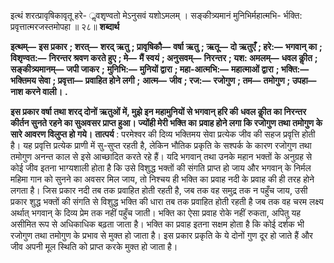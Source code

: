  

इत्थं शरत्प्रावृषिकावृतू हरे- ॢवशृण्वतो मेऽनुसवं यशोऽमलम् । सङ्कीत्र्यमानं मुनिभिर्महात्मभि- र्भक्ति: प्रवृत्तात्मरजस्तमोपहा ॥ २८॥ **शब्दार्थ** 

**इत्थम्—** **इस प्रकार** **; शरत्—** **शरद् ऋतु** **; प्रावृषिकौ—** **वर्षा ऋतु** **; ऋतू—** **दो ऋतुएँ** **; हरे:—** **भगवान् का** **; विशृण्वत:—** **निरन्तर श्रवण करते हुए** **; मे—** **मैं स्वयं** **; अनुसवम्—** **निरन्तर** **; यश: अमलम्—** **धवल कीॢत** **; सङ्कीत्र्यमानम्—** **जपी जाकर** **;** **मुनिभि:—** **मुनियों द्वारा** **; महा-आत्मभि:—** **महात्माओं द्वारा** **; भक्ति:—** **भक्तिमय सेवा** **; प्रवृत्ता—** **प्रवाहित होने लगी** **;** **आत्म—** **जीव** **; रज:—** **रजोगुण** **; तम—** **तमोगुण** **; उपहा—** **नाश करने वाली।** **.** 

**इस प्रकार वर्षा तथा शरद् दोनों ऋतुओं में, मुझे इन महामुनियों से भगवान् हरि की** **धवल कीॢत का निरन्तर कीर्तन सुनते रहने का सुअवसर प्राप्त हुआ। ज्योंही मेरी भक्ति का** **प्रवाह होने लगा कि रजोगुण तथा तमोगुण के सारे आवरण विलुप्त हो गये।** **तात्पर्य** : परमेश्वर की दिव्य भक्तिमय सेवा प्रत्येक जीव की सहज प्रवृत्ति होती है। यह प्रवृत्ति प्रत्येक प्राणी में सु-सुप्त रहती है, लेकिन भौतिक प्रकृति के सश्पर्क के कारण रजोगुण तथा तमोगुण अनन्त काल से इसे आच्छादित करते रहे हैं। यदि भगवान् तथा उनके महान भक्तों के अनुग्रह से कोई जीव इतना भाग्यशाली होता है कि उसे विशुद्ध भक्तों की संगति प्राप्त हो जाय और भगवान् के निर्मल महिमा गान को सुनने का अवसर मिल जाय, तो निश्चय ही भक्ति का प्रवाह नदी के प्रवाह की ही तरह होने लगता है। जिस प्रकार नदी तब तक प्रवाहित होती रहती है, जब तक वह समुद्र तक न पहुँच जाय, उसी प्रकार शुद्ध भक्तों की संगति से विशुद्ध भक्ति की धारा तब तक प्रवाहित होती रहती है जब तक वह चरम लक्ष्य अर्थात् भगवान् के दिव्य प्रेम तक नहीं पहुँच जाती। भक्ति का ऐसा प्रवाह रोके नहीं रुकता, अपितु यह असीमित रूप से अधिकाधिक बढ़ता जाता है। भक्ति का प्रवाह इतना सक्षम होता है कि कोई दर्शक भी रजोगुण तथा तमोगुण के प्रभाव से मुक्त हो जाता है। इस प्रकार प्रकृति के ये दोनों गुण दूर हो जाते हैं और जीव अपनी मूल स्थिति को प्राप्त करके मुक्त हो जाता है। 
